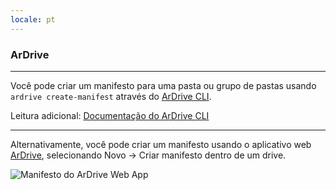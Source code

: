 ```yaml
---
locale: pt
---
```

### ArDrive

---

Você pode criar um manifesto para uma pasta ou grupo de pastas usando `ardrive create-manifest` através do [ArDrive CLI](https://github.com/ardriveapp/ardrive-cli).

Leitura adicional: [Documentação do ArDrive CLI](https://github.com/ardriveapp/ardrive-cli)

---

Alternativamente, você pode criar um manifesto usando o aplicativo web [ArDrive](https://ardrive.io), selecionando Novo → Criar manifesto dentro de um drive.

![Manifesto do ArDrive Web App](~@source/images/ardrive-manifests.png)
